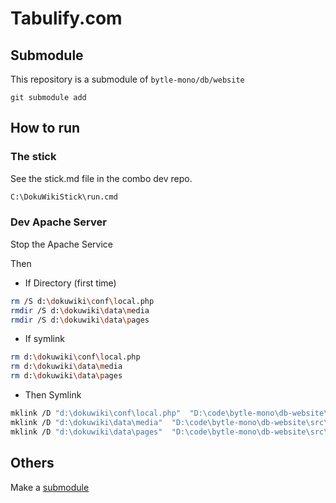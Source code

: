 # Tabulify.com


## Submodule

This repository is a submodule of `bytle-mono/db/website`

```
git submodule add
```

## How to run

### The stick

See the stick.md file in the combo dev repo.

```cmd
C:\DokuWikiStick\run.cmd
```

### Dev Apache Server

Stop the Apache Service

Then

* If Directory (first time)
```bash
rm /S d:\dokuwiki\conf\local.php
rmdir /S d:\dokuwiki\data\media
rmdir /S d:\dokuwiki\data\pages
```

* If symlink

```bash
rm d:\dokuwiki\conf\local.php
rm d:\dokuwiki\data\media
rm d:\dokuwiki\data\pages
```

* Then Symlink
```bash
mklink /D "d:\dokuwiki\conf\local.php"  "D:\code\bytle-mono\db-website\src\doc\conf\local.php"
mklink /D "d:\dokuwiki\data\media"  "D:\code\bytle-mono\db-website\src\doc\media"
mklink /D "d:\dokuwiki\data\pages"  "D:\code\bytle-mono\db-website\src\doc\pages"
```

## Others

Make a [submodule](https://book.git-scm.com/book/en/v2/Git-Tools-Submodules)

